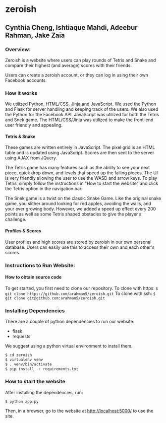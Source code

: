 # zeroish
## Cynthia Cheng, Ishtiaque Mahdi, Adeebur Rahman, Jake Zaia

### Overview:
Zeroish is a website where users can play rounds of Tetris and Snake and compare their highest (and average) scores with their friends.

Users can create a zeroish account, or they can log in using their own Facebook accounts.

### How it works

We utilized Python, HTML/CSS, Jinja,and JavaScript. We used the Python and Flask for server handling and keeping track of the users. We also used the Python for the Facebook API. JavaScript was utilized for both the Tetris and Snek game. The HTML/CSS/Jinja was utilized to make the front-end user friendly and appealing.

#### Tetris & Snake
These games are written entirely in JavaScript. The pixel grid is an HTML table and is updated using JavaScript. Scores are then sent to the server using AJAX from JQuery.

The Tetris game has many features such as the ability to see your next piece, quick drop down, and levels that speed up the falling pieces. The UI is very friendly allowing the user to use the WASD and arrow keys. To play Tetris, simply follow the instructions in "How to start the website" and click the Tetris option in the navigation bar.

The Snek game is a twist on the classic Snake Game. Like the original snake game, you slither around looking for red apples, avoiding the walls, and your ever growing body. However, we added a speed up effect every 200 points as well as some Tetris shaped obstacles to give the player a challenge.  

#### Profiles & Scores
User profiles and high scores are stored by zeroish in our own personal database. Users can easily use this to access their own and each other's scores.

### Instructions to Run Website:

#### How to obtain source code
To get started, you first need to clone our repository.
To clone with https:
`$ git clone https://github.com/arahman5/zeroish.git`
To clone with ssh:
`$ git clone git@github.com:arahman5/zeroish.git`

### Installing Dependencies
There are a couple of python dependencies to run our website:

* flask
* requests

We suggest using a python virtual environment to install them.
```bash
$ cd zeroish
$ virtualenv venv
$ . venv/bin/activate
$ pip install -r requirements.txt
```

### How to start the website

After installing the dependencies, run:

`$ python app.py`

Then, in a browser, go to the website at [http://localhost:5000/](http://localhost:5000/) to use the site.
